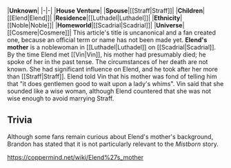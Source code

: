 |**Unknown**|
|-|-|
|**House Venture**|
|**Spouse**|[[Straff\|Straff]]|
|**Children**|[[Elend\|Elend]]|
|**Residence**|[[Luthadel\|Luthadel]]|
|**Ethnicity**|[[Noble\|Noble]]|
|**Homeworld**|[[Scadrial\|Scadrial]]|
|**Universe**|[[Cosmere\|Cosmere]]|
This article's title is uncanonical and a fan created one, because an official term or name has not been made yet.
**Elend's mother** is a noblewoman in [[Luthadel\|Luthadel]] on [[Scadrial\|Scadrial]].
By the time Elend met [[Vin\|Vin]], his mother had presumably died; he spoke of her in the past tense. The circumstances of her death are not known. She had significant influence on Elend, and he took after her more than [[Straff\|Straff]].
Elend told Vin that his mother was fond of telling him that "it does gentlemen good to wait upon a lady's whims". Vin said that she sounded like a wise woman, although Elend countered that she was not wise enough to avoid marrying Straff.

## Trivia
Although some fans remain curious about Elend's mother's background, Brandon has stated that it is not particularly relevant to the *Mistborn* story.


https://coppermind.net/wiki/Elend%27s_mother